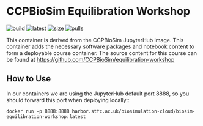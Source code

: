 CCPBioSim Equilibration Workshop
================================

[![build](https://github.com/jimboid/biosim-equilibration-workshop/actions/workflows/build.yml/badge.svg?branch=main)](https://github.com/jimboid/biosim-equilibration-workshop/actions/workflows/build.yml)
[![latest](https://img.shields.io/badge/dynamic/xml?url=https%3A%2F%2Fgithub.com%2Fjimboid%2Fbackage%2Fraw%2Findex%2Fjimboid%2Fbiosim-equilibration-workshop%2Fbiosim-equilibration-workshop.xml&query=xml%2Fversion%5B.%2Flatest%5B.%3D%22true%22%5D%5D%2Ftags%5B.!%3D%22latest%22%5D&logo=github&label=latest&color=purple)](https://github.com/jimboid/biosim-equilibration-workshop)
[![size](https://img.shields.io/badge/dynamic/xml?url=https%3A%2F%2Fgithub.com%2Fjimboid%2Fbackage%2Fraw%2Findex%2Fjimboid%2Fbiosim-equilibration-workshop%2Fbiosim-equilibration-workshop.xml&query=xml%2Fsize&logo=github&label=size&color=orange)](https://github.com/jimboid/biosim-equilibration-workshop)
[![pulls](https://img.shields.io/badge/dynamic/xml?url=https%3A%2F%2Fgithub.com%2Fjimboid%2Fbackage%2Fraw%2Findex%2Fjimboid%2Fbiosim-equilibration-workshop%2Fbiosim-equilibration-workshop.xml&query=xml%2Fdownloads&logo=github&label=pulls&color=blue)](https://github.com/jimboid/biosim-equilibration-workshop)

This container is derived from the CCPBioSim JupyterHub image. This container
adds the necessary software packages and notebook content to form a deployable
course container. The source content for this course can be found at
https://github.com/CCPBioSim/equilibration-workshop

How to Use
----------

In our containers we are using the JupyterHub default port 8888, so you should
forward this port when deploying locally::

    docker run -p 8888:8888 harbor.stfc.ac.uk/biosimulation-cloud/biosim-equilibration-workshop:latest

